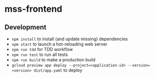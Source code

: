 # mss-frontend

## Development

* `npm install` to install (and update missing) dependencies
* `npm start` to launch a hot-reloading web server
* `npm run tdd` for TDD workflow
* `npm run test` to run all tests
* `npm run build` to make a production build
* `gcloud preview app deploy --project=<application-id> --version=<version> dist/app.yaml` to deploy
